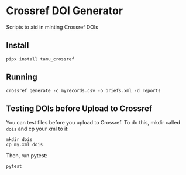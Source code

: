 # Crossref DOI Generator

Scripts to aid in minting Crossref DOIs

## Install

```
pipx install tamu_crossref
```

## Running

```
crossref generate -c myrecords.csv -o briefs.xml -d reports
```

## Testing DOIs before Upload to Crossref

You can test files before you upload to Crossref.  To do this, mkdir called `dois` and cp your xml to it:

```
mkdir dois
cp my.xml dois
```

Then, run pytest:

```
pytest
```
